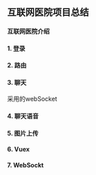 ## 互联网医院项目总结

#### 互联网医院介绍



#### 1. 登录



#### 2. 路由



#### 3. 聊天

采用的webSocket



#### 4. 聊天语音



#### 5. 图片上传



#### 6. Vuex



#### 7. WebSockt

























